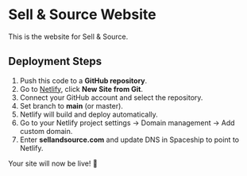# Sell & Source Website

This is the website for Sell & Source.

## Deployment Steps

1. Push this code to a **GitHub repository**.
2. Go to [Netlify](https://app.netlify.com/), click **New Site from Git**.
3. Connect your GitHub account and select the repository.
4. Set branch to **main** (or master).
5. Netlify will build and deploy automatically.
6. Go to your Netlify project settings → Domain management → Add custom domain.
7. Enter **sellandsource.com** and update DNS in Spaceship to point to Netlify.

Your site will now be live! 🚀
